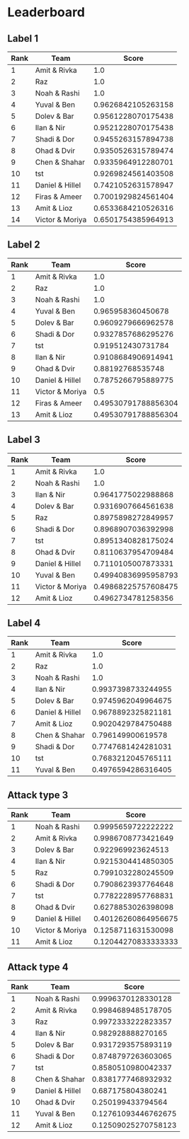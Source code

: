 # Leaderboard

## Label 1
| Rank | Team | Score |
|---|---|---|
|1|Amit & Rivka|1.0|
|2|Raz|1.0|
|3|Noah & Rashi|1.0|
|4|Yuval & Ben|0.9626842105263158|
|5|Dolev & Bar|0.9561228070175438|
|6|Ilan & Nir|0.9521228070175438|
|7|Shadi & Dor|0.9455263157894738|
|8|Ohad & Dvir|0.9350526315789474|
|9|Chen & Shahar|0.9335964912280701|
|10|tst|0.9269824561403508|
|11|Daniel & Hillel|0.7421052631578947|
|12|Firas & Ameer|0.7001929824561404|
|13|Amit & Lioz|0.6533684210526316|
|14|Victor & Moriya|0.6501754385964913|


## Label 2
| Rank | Team | Score |
|---|---|---|
|1|Amit & Rivka|1.0|
|2|Raz|1.0|
|3|Noah & Rashi|1.0|
|4|Yuval & Ben|0.965958360450678|
|5|Dolev & Bar|0.9609279666962578|
|6|Shadi & Dor|0.9327857686295276|
|7|tst|0.919512430731784|
|8|Ilan & Nir|0.9108684906914941|
|9|Ohad & Dvir|0.88192768535748|
|10|Daniel & Hillel|0.7875266795889775|
|11|Victor & Moriya|0.5|
|12|Firas & Ameer|0.49530791788856304|
|13|Amit & Lioz|0.49530791788856304|


## Label 3
| Rank | Team | Score |
|---|---|---|
|1|Amit & Rivka|1.0|
|2|Noah & Rashi|1.0|
|3|Ilan & Nir|0.9641775022988868|
|4|Dolev & Bar|0.9316907664561638|
|5|Raz|0.8975898272849957|
|6|Shadi & Dor|0.8968907036392998|
|7|tst|0.8951340828175024|
|8|Ohad & Dvir|0.8110637954709484|
|9|Daniel & Hillel|0.7110105007873331|
|10|Yuval & Ben|0.49940836995958793|
|11|Victor & Moriya|0.49868225757608475|
|12|Amit & Lioz|0.4962734781258356|


## Label 4
| Rank | Team | Score |
|---|---|---|
|1|Amit & Rivka|1.0|
|2|Raz|1.0|
|3|Noah & Rashi|1.0|
|4|Ilan & Nir|0.9937398733244955|
|5|Dolev & Bar|0.9745962049964675|
|6|Daniel & Hillel|0.9678892325821181|
|7|Amit & Lioz|0.9020429784750488|
|8|Chen & Shahar|0.796149900619578|
|9|Shadi & Dor|0.7747681424281031|
|10|tst|0.7683212045765111|
|11|Yuval & Ben|0.4976594286316405|


## Attack type 3
| Rank | Team | Score |
|---|---|---|
|1|Noah & Rashi|0.9995659722222222|
|2|Amit & Rivka|0.9986708773421649|
|3|Dolev & Bar|0.922969923624513|
|4|Ilan & Nir|0.9215304414850305|
|5|Raz|0.7991032280245509|
|6|Shadi & Dor|0.7908623937764648|
|7|tst|0.7782228957768831|
|8|Ohad & Dvir|0.6278853026398098|
|9|Daniel & Hillel|0.40126260864956675|
|10|Victor & Moriya|0.1258711631530098|
|11|Amit & Lioz|0.12044270833333333|


## Attack type 4
| Rank | Team | Score |
|---|---|---|
|1|Noah & Rashi|0.9996370128330128|
|2|Amit & Rivka|0.9984689485178705|
|3|Raz|0.9972333222823357|
|4|Ilan & Nir|0.982928888270165|
|5|Dolev & Bar|0.9317293575893119|
|6|Shadi & Dor|0.8748797263603065|
|7|tst|0.8580510980042337|
|8|Chen & Shahar|0.8381777468932932|
|9|Daniel & Hillel|0.687175804380241|
|10|Ohad & Dvir|0.250199433794564|
|11|Yuval & Ben|0.12761093446762675|
|12|Amit & Lioz|0.12509025270758123|


